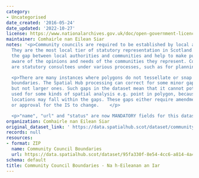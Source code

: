 ```yaml
---
category:
- Uncategorised
date_created: '2016-05-24'
date_updated: '2022-10-27'
license: https://www.nationalarchives.gov.uk/doc/open-government-licence/version/3/
maintainer: Comhairle nan Eilean Siar
notes: '<p>Community councils are required to be established by local authorities.
  They are the most local tier of statutory representation in Scotland. They bridge
  the gap between local authorities and communities and help to make public bodies
  aware of the opinions and needs of the communities they represent. Community councils
  are statutory consultees under various processes, such as for planning applications.</p>

  <p>There are many instances where polygons do not tessellate or snap to local authority
  boundaries. The Spatial Hub processing can correct for some minor gap errors (&lt;5m)
  but not larger ones. Such gaps in the dataset mean that it cannot potentially be
  used for some kinds of spatial analysis e.g. point in polygon, because some point
  locations may fall within the gaps. These gaps either require amendment at source
  or approval for the IS to change.    </p>

  <p>"name", "url" and "status" are now MANDATORY fields for this dataset.                                                                                                                                                                                                                                                                                                                                                                                                                                                                                                                                                                                                                                                                                                                                                                                                                                                                                                                                                                                                                                                                                                                                                                                                                                                                                                                                                                                                                                                                                                                                                                                                                           </p>'
organization: Comhairle nan Eilean Siar
original_dataset_link: ' https://data.spatialhub.scot/dataset/community_council_boundaries-es'
records: null
resources:
- format: ZIP
  name: Community Council Boundaries
  url: https://data.spatialhub.scot/dataset/95fa330f-8e54-4cc6-a814-4a48a8a97861/resource/3675c98c-c1e8-4018-b7f9-55143061d698/download/community-councils-2019.zip
schema: default
title: Community Council Boundaries - Na h-Eileanan an Iar
---
```

